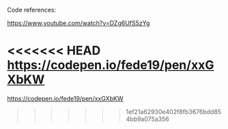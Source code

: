 Code references:

https://www.youtube.com/watch?v=DZg6UfS5zYg

<<<<<<< HEAD
https://codepen.io/fede19/pen/xxGXbKW
=======

https://codepen.io/fede19/pen/xxGXbKW
>>>>>>> 1ef21a62930e402f8fb3676bdd854bb9a075a356
